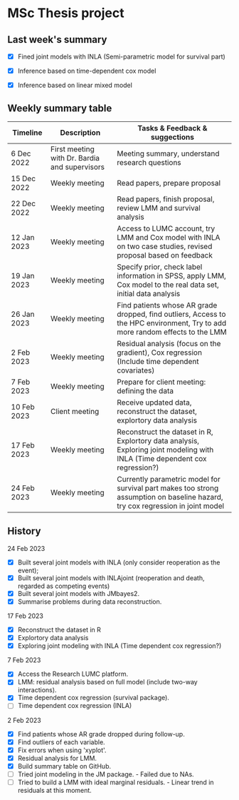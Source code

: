 # MSc Thesis project

## Last week's summary

- [x] Fined joint models with INLA (Semi-parametric model for survival part)
- [x] Inference based on time-dependent cox model
- [x] Inference based on linear mixed model


## Weekly summary table

| Timeline | Description | Tasks & Feedback & suggections |
| --- | --- | --- |
| 6 Dec 2022 | First meeting with Dr. Bardia and supervisors | Meeting summary, understand research questions |
| 15 Dec 2022 | Weekly meeting | Read papers, prepare proposal |
| 22 Dec 2022 | Weekly meeting | Read papers, finish proposal, review LMM and survival analysis |
| 12 Jan 2023 | Weekly meeting | Access to LUMC account, try LMM and Cox model with INLA on two case studies, revised proposal based on feedback |
| 19 Jan 2023 | Weekly meeting | Specify prior, check label information in SPSS, apply LMM, Cox model to the real data set, initial data analysis |
| 26 Jan 2023 | Weekly meeting | Find patients whose AR grade dropped, find outliers, Access to the HPC environment, Try to add more random effects to the LMM |
| 2 Feb 2023 | Weekly meeting | Residual analysis (focus on the gradient), Cox regression (Include time dependent covariates) |
| 7 Feb 2023 | Weekly meeting | Prepare for client meeting: defining the data |
| 10 Feb 2023 | Client meeting | Receive updated data, reconstruct the dataset, explortory data analysis |
| 17 Feb 2023 | Weekly meeting | Reconstruct the dataset in R, Explortory data analysis, Exploring joint modeling with INLA (Time dependent cox regression?) |
| 24 Feb 2023 | Weekly meeting | Currently parametric model for survival part makes too strong assumption on baseline hazard, try cox regression in joint model |

## History

24 Feb 2023
- [x] Built several joint models with INLA (only consider reoperation as the event);
- [x] Built several joint models with INLAjoint (reoperation and death, regarded as competing events)
- [x] Built several joint models with JMbayes2.
- [x] Summarise problems during data reconstruction.

17 Feb 2023
- [x] Reconstruct the dataset in R
- [x] Explortory data analysis
- [x] Exploring joint modeling with INLA (Time dependent cox regression?)

7 Feb 2023
- [x] Access the Research LUMC platform.
- [x] LMM: residual analysis based on full model (include two-way interactions).
- [x] Time dependent cox regression (survival package).
- [ ] Time dependent cox regression (INLA)

2 Feb 2023
- [x] Find patients whose AR grade dropped during follow-up.
- [x] Find outliers of each variable.
- [x] Fix errors when using 'xyplot'.
- [x] Residual analysis for LMM.
- [x] Build summary table on GitHub.
- [ ] Tried joint modeling in the JM package. - Failed due to NAs.
- [ ] Tried to build a LMM with ideal marginal residuals. - Linear trend in residuals at this moment.
